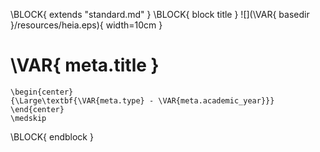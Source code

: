 \BLOCK{ extends "standard.md" }
\BLOCK{ block title }
![](\VAR{ basedir }/resources/heia.eps){ width=10cm }

# \VAR{ meta.title }

```{=latex}
\begin{center}
{\Large\textbf{\VAR{meta.type} - \VAR{meta.academic_year}}} 
\end{center}
\medskip

```
\BLOCK{ endblock }